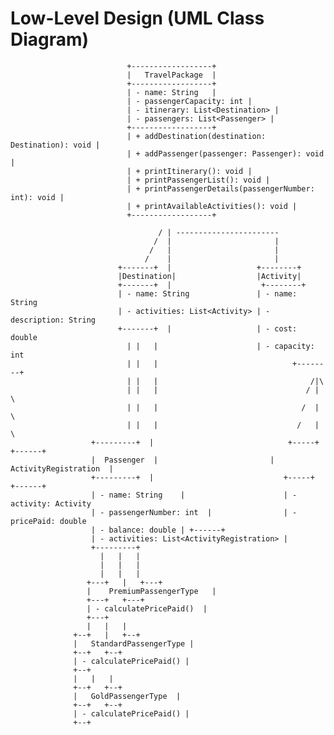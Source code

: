 # Low-Level Design (UML Class Diagram)
                              +------------------+
                              |   TravelPackage  |
                              +------------------+
                              | - name: String   |
                              | - passengerCapacity: int |
                              | - itinerary: List<Destination> |
                              | - passengers: List<Passenger> |
                              +------------------+
                              | + addDestination(destination: Destination): void |
                              | + addPassenger(passenger: Passenger): void |
                              | + printItinerary(): void |
                              | + printPassengerList(): void |
                              | + printPassengerDetails(passengerNumber: int): void |
                              | + printAvailableActivities(): void |
                              +------------------+

                                     / | -----------------------
                                    /  |                       |
                                   /   |                       |
                                  /    |                       |
                            +-------+  |                   +--------+
                            |Destination|                  |Activity|
                            +-------+  |                    +--------+
                            | - name: String               | - name: String
                            | - activities: List<Activity> | - description: String
                            +-------+  |                   | - cost: double
                              | |   |                      | - capacity: int
                              | |   |                              +--------+
                              | |   |                                  /|\
                              | |   |                                 / | \
                              | |   |                                /  |  \
                              | |   |                               /   |   \
                      +---------+  |                              +-----+ +------+     
                      |  Passenger  |                         |  ActivityRegistration  |
                      +---------+  |                             +-----+ +------+
                      | - name: String    |                      | - activity: Activity
                      | - passengerNumber: int  |                | - pricePaid: double
                      | - balance: double | +------+
                      | - activities: List<ActivityRegistration> |
                      +---------+
                        |   |   |
                        |   |   |
                        |   |   |
                     +---+   |   +---+
                     |    PremiumPassengerType   |
                     +---+   +---+
                     | - calculatePricePaid()  |
                     +---+
                     |   |   |
                  +--+   |   +--+
                  |   StandardPassengerType |
                  +--+   +--+
                  | - calculatePricePaid() |
                  +--+
                  |   |   |
                  +--+   +--+
                  |   GoldPassengerType  |
                  +--+   +--+
                  | - calculatePricePaid() |
                  +--+
